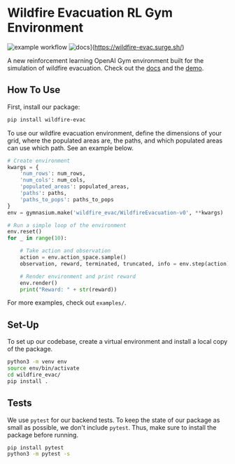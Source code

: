 # Wildfire Evacuation RL Gym Environment

![example workflow](https://github.com/sisl/wildfire/actions/workflows/testing.yml/badge.svg) ![docs](https://img.shields.io/badge/docs-latest-blue.svg)](https://wildfire-evac.surge.sh/)

A new reinforcement learning OpenAI Gym environment built for the simulation of wildfire evacuation. Check out the [docs](https://wildfire-evac.surge.sh/) and the [demo](https://www.loom.com/share/39ddd19c790a49c0a1ea7e13cd4d1005?sid=679b631a-74b7-41e3-bd88-3e7d14c0adc2).

## How To Use

First, install our package:

```bash
pip install wildfire-evac
```

To use our wildfire evacuation environment, define the dimensions of your grid, where the populated areas are, the paths, and which populated areas can use which path. See an example below.

```python
# Create environment
kwargs = {
    'num_rows': num_rows,
    'num_cols': num_cols,
    'populated_areas': populated_areas,
    'paths': paths,
    'paths_to_pops': paths_to_pops
}
env = gymnasium.make('wildfire_evac/WildfireEvacuation-v0', **kwargs)

# Run a simple loop of the environment
env.reset()
for _ in range(10):

    # Take action and observation
    action = env.action_space.sample()
    observation, reward, terminated, truncated, info = env.step(action)

    # Render environment and print reward
    env.render()
    print("Reward: " + str(reward))
```

For more examples, check out `examples/`.

## Set-Up

To set up our codebase, create a virtual environment and install a local copy of the package.

```bash
python3 -m venv env
source env/bin/activate
cd wildfire_evac/
pip install .
```

## Tests

We use `pytest` for our backend tests. To keep the state of our package as small as possible, we don't include `pytest`. Thus, make sure to install the package before running.

```bash
pip install pytest
python3 -m pytest -s
```
